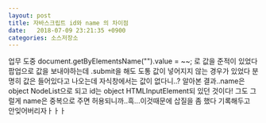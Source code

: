 ```yaml
---
layout: post
title: 자바스크립트 id와 name 의 차이점
date:   2018-07-09 23:21:35 +0900
categories: 소스저장소
---
```

<span>업무 도중 document.getByElementsName("").value = ~~; 로 값을 준적이 있었다
팝업으로 값을 보내야하는데 .submit을 해도 도통 값이 넣어지지 않는 경우가 있었다 분명히 값은 들어있다고 나오는데
자식창에서는 값이 없다니..? 알아본 결과..name은 object NodeList으로 되고 id는 object HTMLInputElement되 있던 것이다!
그도 그럴게 name은 중복으로 주면 허용되니까..흑...이것때문에 삽질을 좀 했다 기록해두고 안잊어버리자ㅏㅏㅏ
</span>
<div class="box alt">
		<div class="row 50% uniform">
			<div class="4u"><span class="image fit"><img src="{{ "/images/namdAndID.PNG" | absolute_url }}" alt="" /></span></div>
		</div>
	</div>
